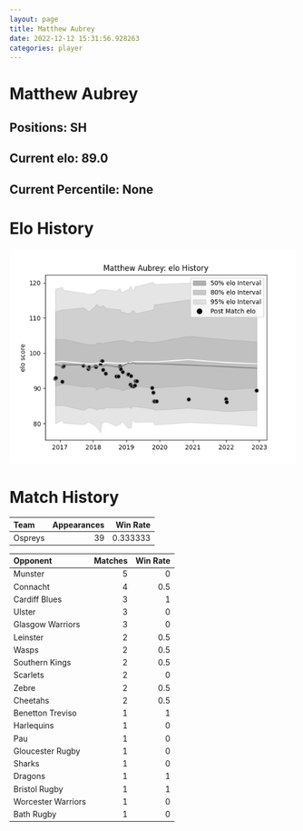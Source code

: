 ```yaml
---  
layout: page  
title: Matthew Aubrey  
date: 2022-12-12 15:31:56.928263  
categories: player  
---
```

# Matthew Aubrey

## Positions: SH

## Current elo: 89.0

## Current Percentile: None

# Elo History


![elo history](history_MatthewAubrey.png)
# Match History


| Team    |   Appearances |   Win Rate |
|:--------|--------------:|-----------:|
| Ospreys |            39 |   0.333333 |

| Opponent           |   Matches |   Win Rate |
|:-------------------|----------:|-----------:|
| Munster            |         5 |        0   |
| Connacht           |         4 |        0.5 |
| Cardiff Blues      |         3 |        1   |
| Ulster             |         3 |        0   |
| Glasgow Warriors   |         3 |        0   |
| Leinster           |         2 |        0.5 |
| Wasps              |         2 |        0.5 |
| Southern Kings     |         2 |        0.5 |
| Scarlets           |         2 |        0   |
| Zebre              |         2 |        0.5 |
| Cheetahs           |         2 |        0.5 |
| Benetton Treviso   |         1 |        1   |
| Harlequins         |         1 |        0   |
| Pau                |         1 |        0   |
| Gloucester Rugby   |         1 |        0   |
| Sharks             |         1 |        0   |
| Dragons            |         1 |        1   |
| Bristol Rugby      |         1 |        1   |
| Worcester Warriors |         1 |        0   |
| Bath Rugby         |         1 |        0   |